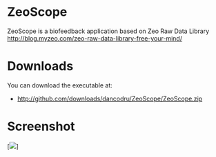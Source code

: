 ZeoScope
========

ZeoScope is a biofeedback application based on Zeo Raw Data Library http://blog.myzeo.com/zeo-raw-data-library-free-your-mind/

Downloads
=========

You can download the executable at:
 * http://github.com/downloads/dancodru/ZeoScope/ZeoScope.zip
 
Screenshot
==========
 
[![](http://i54.tinypic.com/r2os9i.jpg)]